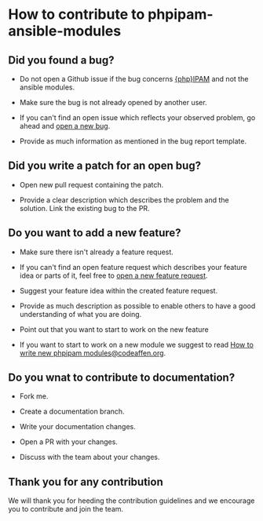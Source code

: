 # How to contribute to phpipam-ansible-modules

## Did you found a bug?

* Do not open a Github issue if the bug concerns [{php}IPAM](https://github.com/phpipam/phpipam) and not the ansible modules.

* Make sure the bug is not already opened by another user.

* If you can't find an open issue which reflects your observed problem, go ahead and [open a new bug](https://github.com/codeaffen/phpipam-ansible-modules/issues/new?assignees=&labels=bug&template=bug_report.md&title=).

* Provide as much information as mentioned in the bug report template.

## Did you write a patch for an open bug?

* Open new pull request containing the patch.

* Provide a clear description which describes the problem and the solution. Link the existing bug to the PR.

## Do you want to add a new feature?

* Make sure there isn't already a feature request.

* If you can't find an open feature request which describes your feature idea or parts of it, feel free to [open a new feature request](https://github.com/codeaffen/phpipam-ansible-modules/issues/new?assignees=&labels=enhancement&template=feature_request.md&title=).

* Suggest your feature idea within the created feature request.

* Provide as much description as possible to enable others to have a good understanding of what you are doing.

* Point out that you want to start to work on the new feature

* If you want to start to work on a new module we suggest to read [How to write new phpipam modules@codeaffen.org](https://codeaffen.org/2021-01-07-writing-phpipam-ansible-modules/).

## Do you wnat to contribute to documentation?

* Fork me.

* Create a documentation branch.

* Write your documentation changes.

* Open a PR with your changes.

* Discuss with the team about your changes.

## Thank you for any contribution

We will thank you for heeding the contribution guidelines and we encourage you to contribute and join the team.
